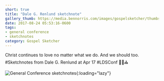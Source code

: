 ```yaml
---
short: true
title: "Dale G. Renlund sketchnote"
gallery_thumb: https://media.bennorris.com/images/gospelsketcher/thumbs/apr-17-1-renlund.jpg
date: 2017-08-24 05:53:16-0600
tags:
- general conference
- sketchnotes
category: Gospel Sketcher
---
```


Christ continues to love no matter what we do. And we should too. #Sketchnotes from Dale G. Renlund at Apr 17 #LDSConf ✍🏼⛪️

![General Conference sketchnotes](https://media.bennorris.com/images/gospelsketcher/general-conference/apr-2017/apr-17-1-renlund.jpg){:loading="lazy"}
